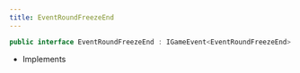 ```yaml
---
title: EventRoundFreezeEnd
---
```


```csharp
public interface EventRoundFreezeEnd : IGameEvent<EventRoundFreezeEnd>
```

- Implements

